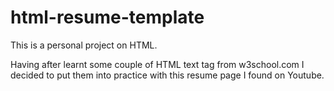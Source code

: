 # html-resume-template
This is a personal project on HTML.

Having after learnt some couple of HTML text tag from w3school.com I decided to put them into practice with this resume page I found on Youtube.
